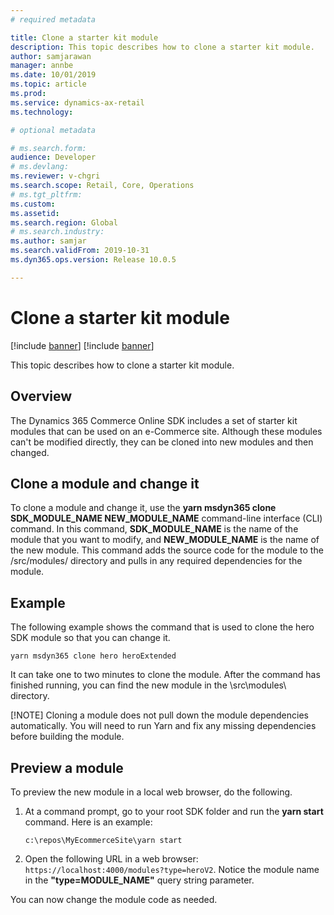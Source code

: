 ```yaml
---
# required metadata

title: Clone a starter kit module
description: This topic describes how to clone a starter kit module.
author: samjarawan
manager: annbe
ms.date: 10/01/2019
ms.topic: article
ms.prod: 
ms.service: dynamics-ax-retail
ms.technology: 

# optional metadata

# ms.search.form: 
audience: Developer
# ms.devlang: 
ms.reviewer: v-chgri
ms.search.scope: Retail, Core, Operations
# ms.tgt_pltfrm: 
ms.custom: 
ms.assetid: 
ms.search.region: Global
# ms.search.industry: 
ms.author: samjar
ms.search.validFrom: 2019-10-31
ms.dyn365.ops.version: Release 10.0.5

---
```

# Clone a starter kit module

[!include [banner](../includes/preview-banner.md)]
[!include [banner](../includes/banner.md)]

This topic describes how to clone a starter kit module.

## Overview

The Dynamics 365 Commerce Online SDK includes a set of starter kit modules that can be used on an e-Commerce site. Although these modules can't be modified directly, they can be cloned into new modules and then changed.

## Clone a module and change it

To clone a module and change it, use the **yarn msdyn365 clone SDK\_MODULE\_NAME NEW\_MODULE\_NAME** command-line interface (CLI) command. In this command, **SDK\_MODULE\_NAME** is the name of the module that you want to modify, and **NEW\_MODULE\_NAME** is the name of the new module. This command adds the source code for the module to the /src/modules/ directory and pulls in any required dependencies for the module.

## Example

The following example shows the command that is used to clone the hero SDK module so that you can change it.

```
yarn msdyn365 clone hero heroExtended
```

It can take one to two minutes to clone the module. After the command has finished running, you can find the new module in the \\src\\modules\\ directory.

[!NOTE]
Cloning a module does not pull down the module dependencies automatically. You will need to run Yarn and fix any missing dependencies before building the module.

## Preview a module

To preview the new module in a local web browser, do the following.

1. At a command prompt, go to your root SDK folder and run the **yarn start** command. Here is an example:

    ```
    c:\repos\MyEcommerceSite\yarn start
    ```

1. Open the following URL in a web browser: `https://localhost:4000/modules?type=heroV2`. Notice the module name in the **"type=MODULE\_NAME"** query string parameter.

You can now change the module code as needed.
